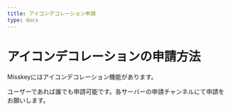 ```yaml
---
title: アイコンデコレーション申請
type: docs
---
```


# アイコンデコレーションの申請方法

Misskeyにはアイコンデコレーション機能があります。

ユーザーであれば誰でも申請可能です。各サーバーの申請チャンネルにて申請をお願いします。  